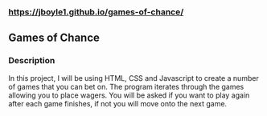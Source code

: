 ### https://jboyle1.github.io/games-of-chance/

## Games of Chance

### Description

In this project, I will be using HTML, CSS and Javascript to create a number of games that you can bet on. The program iterates through the games allowing you to place wagers. You will be asked if you want to play again after each game finishes, if not you will move onto the next game.

